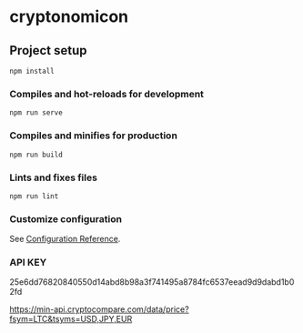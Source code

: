 # cryptonomicon

## Project setup
```
npm install
```

### Compiles and hot-reloads for development
```
npm run serve
```

### Compiles and minifies for production
```
npm run build
```

### Lints and fixes files
```
npm run lint
```

### Customize configuration
See [Configuration Reference](https://cli.vuejs.org/config/).

### API KEY
25e6dd76820840550d14abd8b98a3f741495a8784fc6537eead9d9dabd1b02fd

https://min-api.cryptocompare.com/data/price?fsym=LTC&tsyms=USD,JPY,EUR
